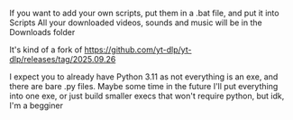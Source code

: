 If you want to add your own scripts, put them in a .bat file, and put it into Scripts
All your downloaded videos, sounds and music will be in the Downloads folder


It's kind of a fork of https://github.com/yt-dlp/yt-dlp/releases/tag/2025.09.26


I expect you to already have Python 3.11 as not everything is an exe, and there are bare .py files. Maybe some time in the future I'll put everything into one exe, or just build smaller execs that won't require python, but idk, I'm a begginer
